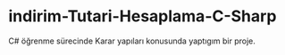 # indirim-Tutari-Hesaplama-C-Sharp
C# öğrenme sürecinde Karar yapıları konusunda yaptıgım bir proje.
